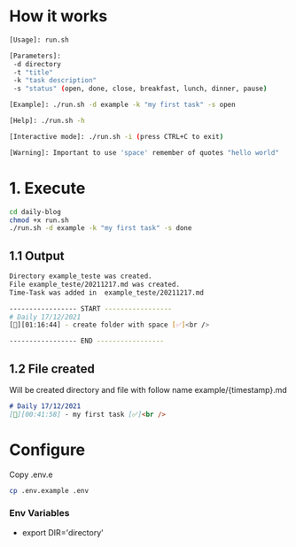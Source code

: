 # How it works
```bash
[Usage]: run.sh

[Parameters]:
 -d directory
 -t "title"
 -k "task description"
 -s "status" (open, done, close, breakfast, lunch, dinner, pause)

[Example]: ./run.sh -d example -k "my first task" -s open

[Help]: ./run.sh -h

[Interactive mode]: ./run.sh -i (press CTRL+C to exit)

[Warning]: Important to use 'space' remember of quotes "hello world"
```

# 1. Execute
```bash
cd daily-blog
chmod +x run.sh
./run.sh -d example -k "my first task" -s done
```

## 1.1 Output
```bash
Directory example_teste was created.
File example_teste/20211217.md was created.
Time-Task was added in  example_teste/20211217.md

----------------- START -----------------
# Daily 17/12/2021
[🌃][01:16:44] - create folder with space [✅]<br />

----------------- END -----------------
```
## 1.2 File created
Will be created directory and file with follow name example/{timestamp}.md
```markdown
# Daily 17/12/2021
[🌃][00:41:58] - my first task [✅]<br />
```

# Configure
Copy .env.e
```bash
cp .env.example .env
```
### Env Variables
- export DIR='directory'